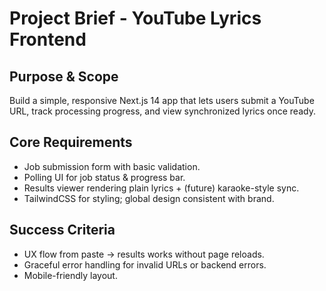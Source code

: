 # Project Brief - YouTube Lyrics Frontend

## Purpose & Scope
Build a simple, responsive Next.js 14 app that lets users submit a YouTube URL, track processing progress, and view synchronized lyrics once ready.

## Core Requirements
- Job submission form with basic validation.
- Polling UI for job status & progress bar.
- Results viewer rendering plain lyrics + (future) karaoke-style sync.
- TailwindCSS for styling; global design consistent with brand.

## Success Criteria
- UX flow from paste → results works without page reloads.
- Graceful error handling for invalid URLs or backend errors.
- Mobile-friendly layout. 